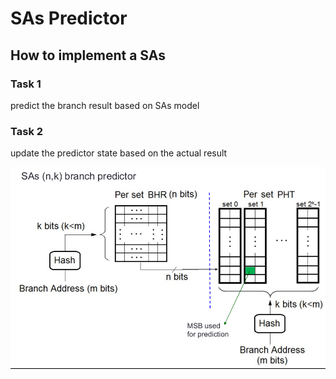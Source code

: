 # SAs Predictor

## How to implement a SAs

### Task 1

predict the branch result based on SAs model

### Task 2

update the predictor state based on the actual result

<img src="../../../../../../resources/SAs/SAs.png">
